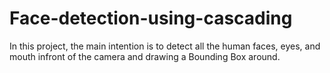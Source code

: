 # Face-detection-using-cascading
In this project, the main intention is to detect all the human faces, eyes, and mouth infront of the camera and drawing a Bounding Box around.
